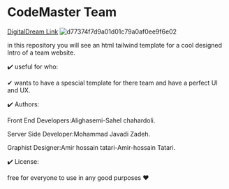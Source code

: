 # CodeMaster Team

<a href="[doc:intro-to-readme](https://alighasemi889.github.io/DigitalDream/index.html)" target="_blank">DigitalDream Link</a>
![d77374f7d9a01d01c79a0af0ee9f6e02](https://github.com/alighasemi889/DigitalDream/assets/58810370/a86fbc0b-c300-4fa1-ba60-60af2267cf21)

in this repository you will see an html tailwind  template for a cool designed Intro of a team website.

✔️ useful for who:


✔ wants to have a spescial template for there team and have a perfect UI and UX.




✔️ Authors:

Front End Developers:Alighasemi-Sahel chahardoli.


Server Side Developer:Mohammad Javadi Zadeh.


Graphist Designer:Amir hossain tatari-Amir-hossain Tatari.


✔️ License:


free for everyone to use in any good purposes ❤️
